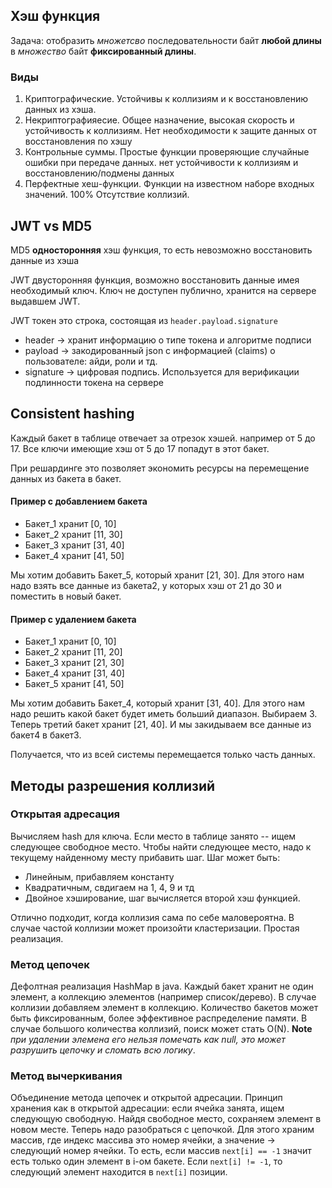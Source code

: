 ## Хэш функция
Задача: отобразить _множетсво_ последовательности байт **любой длины** в _множество_ байт **фиксированный длины**.
### Виды
1) Криптографические. Устойчивы к коллизиям и к восстановлению данных из хэша.
2) Некриптографияесие. Общее назначение, высокая скорость и устойчивость к коллизиям. Нет необходимости к защите данных от восстановления по хэшу
3) Контрольные суммы. Простые функции проверяющие случайные ошибки при передаче данных. нет устойчивости к коллизиям и восстановлению/подмены данных
4) Перфектные хеш-функции. Функции на известном наборе входных значений. 100% Отсутствие коллизий.


## JWT vs MD5
MD5 **односторонняя** хэш функция, то есть невозможно восстановить данные из хэша

JWT двусторонняя функция, возможно восстановить данные имея необходимый ключ. Ключ не доступен публично, хранится на сервере выдавшем JWT.

JWT токен это строка, состоящая из `header.payload.signature`
- header -> хранит информацию о типе токена и алгоритме подписи
- payload -> закодированный json с информацией (claims) о пользователе: айди, роли и тд.
- signature -> цифровая подпись. Используется для верификации подлинности токена на сервере


## Consistent hashing
Каждый бакет в таблице отвечает за отрезок хэшей. например от 5 до 17. Все ключи имеющие хэш от 5 до 17 попадут в этот бакет.

При решардинге это позволяет экономить ресурсы на перемещение данных из бакета в бакет.

#### Пример с добавлением бакета
- Бакет_1 хранит [0, 10]
- Бакет_2 хранит [11, 30]
- Бакет_3 хранит [31, 40]
- Бакет_4 хранит [41, 50]

Мы хотим добавить Бакет_5, который хранит [21, 30]. 
Для этого нам надо взять все данные из бакета2, у которых хэш от 21 до 30 и поместить в новый бакет.

#### Пример с удалением бакета
- Бакет_1 хранит [0, 10]
- Бакет_2 хранит [11, 20]
- Бакет_3 хранит [21, 30]
- Бакет_4 хранит [31, 40]
- Бакет_5 хранит [41, 50]

Мы хотим добавить Бакет_4, который хранит [31, 40]. 
Для этого нам надо решить какой бакет будет иметь больший диапазон.
Выбираем 3. Теперь третий бакет хранит [21, 40]. И мы закидываем все данные из бакет4 в бакет3.

Получается, что из всей системы перемещается только часть данных.

## Методы разрешения коллизий
### Открытая адресация
Вычисляем hash для ключа. Если место в таблице занято -- ищем следующее свободное место.
Чтобы найти следующее место, надо к текущему найденному месту прибавить шаг. Шаг может быть:
- Линейным, прибавляем константу
- Квадратичным, свдигаем на 1, 4, 9 и тд
- Двойное хэширование, шаг вычисляется второй хэш функцией.

Отлично подходит, когда коллизия сама по себе маловероятна. В случае частой коллизии
может произойти кластеризации. Простая реализация.
### Метод цепочек
Дефолтная реализация HashMap в java. Каждый бакет хранит не один элемент, а коллекцию
элементов (например список/дерево). В случае коллизии добавляем элемент в коллекцию.
Количество бакетов может быть фиксированным, более эффективное распределение памяти.
В случае большого количества коллизий, поиск может стать O(N). **Note** _при удалении элемена
его нельзя помечать как null, это может разрушить цепочку и сломать всю логику_.
### Метод вычеркивания
Объединение метода цепочек и открытой адресации. Принцип хранения как в открытой адресации:
если ячейка занята, ищем следующую свободную. Найдя свободное место, сохраняем элемент в новом месте.
Теперь надо разобраться с цепочкой. Для этого храним массив, где индекс массива это номер ячейки, а значение -> следующий номер ячейки.
То есть, если массив `next[i] == -1` значит есть только один элемент в i-ом бакете.
Если `next[i] != -1`, то следующий элемент находится в `next[i]` позиции. 
